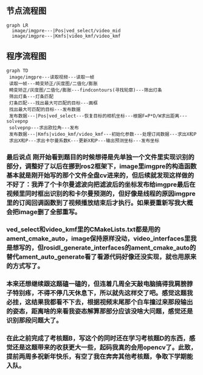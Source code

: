 ## 节点流程图 
```mermaid
graph LR
  image/imgpre---|Pos|ved_select/video_mid
  image/imgpre---|Kmfs|video_kmf/video_kmf
```

## 程序流程图
```mermaid
graph TD
 image/imgpre---读取视频---读取一帧
 读取一帧---畸变矫正/灰度图/二值化/膨胀
 畸变矫正/灰度图/二值化/膨胀---findcontours(寻找轮廓)---筛出灯条
 筛出灯条---灯条匹配
 灯条匹配---找出最大可匹配的目标---画框
 找出最大可匹配的目标---发布数据
 发布数据---|Pos|ved_select---恢复目标的相机坐标---根据F=P*D/W求出距离---solvepnp
 solvepnp---求出欧拉角---发布
 发布数据---|Kmfs|video_kmf/video_kmf---初始化参数---处理订阅数据---求出X和P
 求出X和P---求出卡尔曼系数K---更新X和P---输出预测坐标---发布坐标
```


### 最后说点 刚开始看到题目的时候想得是先单独一个文件里实现识别的部分，调整好了以后在挪到ros2框架下，image里imgpre的构造函数基本就是刚开始写的那个文件全盘cv进来的，但后续就发现这样做的不好了：我弄了个卡尔曼滤波向把滤波后的坐标发布给imgpre最后在视频里同时框出识别的和卡尔曼预测的，但好像是线程的原因imgpre里的订阅回调函数到了视频播放结束后才执行。如果要重新写我大概会把image删了全部重写。
### ved_select和video_kmf里的CMakeLists.txt都是用的ament_cmake_auto，image保持原样没动，video_interfaces里我是想写的，但rosidl_generate_interfaces的ament_cmake_auto的替代ament_auto_generate看了看源代码好像还没实现，就也用原来的方式写了。
### 本来还想继续跟这题磕一磕的，但连着几周全天敲电脑搞得我肩膀脖子特别疼，不得不停几天休息下，所以就先这样交了吧。感觉这题我必挂，这结果我都看不下去，根据视频末尾那个白车撞过来那段输出的姿态，距离啥的来看我姿态解算那部分应该没啥大问题，感觉还是识别那段问题大了。
### 在此之前完成了考核题B，写这个的同时还在学习考核题D的东西，感觉还是这题带来的收获更大一些，起码我真的会用opencv了。此致，提前两周多祝新年快乐，有空了我在奔奔其他考核题，争取下学期能入队。